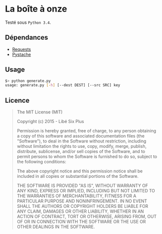 # La boîte à onze

Testé sous `Python 3.4`.

## Dépendances

* [Requests](https://github.com/kennethreitz/requests)
* [Pystache](https://github.com/defunkt/pystache)

## Usage

```bash
$> python generate.py
usage: generate.py [-h] [--dest DEST] [--src SRC] key
```

## Licence

> The MIT License (MIT)
>
> Copyright (c) 2015 - Libé Six Plus
>
> Permission is hereby granted, free of charge, to any person obtaining a copy
> of this software and associated documentation files (the "Software"), to deal
> in the Software without restriction, including without limitation the rights
> to use, copy, modify, merge, publish, distribute, sublicense, and/or sell
> copies of the Software, and to permit persons to whom the Software is
> furnished to do so, subject to the following conditions:
>
> The above copyright notice and this permission notice shall be included in
> all copies or substantial portions of the Software.
>
> THE SOFTWARE IS PROVIDED "AS IS", WITHOUT WARRANTY OF ANY KIND, EXPRESS OR
> IMPLIED, INCLUDING BUT NOT LIMITED TO THE WARRANTIES OF MERCHANTABILITY,
> FITNESS FOR A PARTICULAR PURPOSE AND NONINFRINGEMENT. IN NO EVENT SHALL THE
> AUTHORS OR COPYRIGHT HOLDERS BE LIABLE FOR ANY CLAIM, DAMAGES OR OTHER
> LIABILITY, WHETHER IN AN ACTION OF CONTRACT, TORT OR OTHERWISE, ARISING FROM,
> OUT OF OR IN CONNECTION WITH THE SOFTWARE OR THE USE OR OTHER DEALINGS IN
> THE SOFTWARE.

